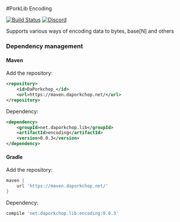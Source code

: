#PorkLib Encoding

[![Build Status](https://jenkins.daporkchop.net/job/PorkLib/job/encoding/badge/icon)](https://jenkins.daporkchop.net/job/PorkLib/job/encoding)
[![Discord](https://img.shields.io/discord/428813657816956929.svg)](https://discord.gg/FrBHHCk)

Supports various ways of encoding data to bytes, base[N] and others

### Dependency management

#### Maven

Add the repository:

```xml
<repository>
    <id>DaPorkchop_</id>
    <url>https://maven.daporkchop.net/</url>
</repository>
```

Dependency:

```xml
<dependency>
    <groupId>net.daporkchop.lib</groupId>
    <artifactId>encoding</artifactId>
    <version>0.0.3</version>
</dependency>
```

#### Gradle

Add the repository:

```groovy
maven { 
    url 'https://maven.daporkchop.net/'
}
```

Dependency:

```groovy
compile 'net.daporkchop.lib:encoding:0.0.3'
```
